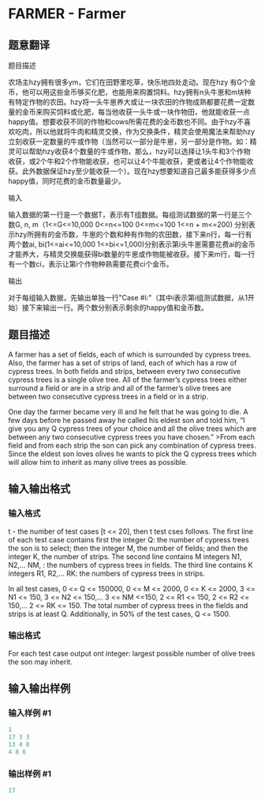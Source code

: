 # FARMER - Farmer

## 题意翻译

题目描述

农场主hzy拥有很多ym，它们在田野里吃草，快乐地四处走动。现在hzy 有G个金币，他可以用这些金币够买化肥，也能用来购置饲料。hzy拥有n头牛崽和m块种有特定作物的农田。hzy将一头牛崽养大或让一块农田的作物成熟都要花费一定数量的金币来购买饲料或化肥，每当他收获一头牛或一块作物田，他就能收获一点happy值。想要收获不同的作物和cows所需花费的金币数也不同。由于hzy不喜欢吃肉，所以他就将牛肉和精灵交换，作为交换条件，精灵会使用魔法来帮助hzy立刻收获一定数量的牛或作物（当然可以一部分是牛崽，另一部分是作物。如：精灵可以帮助hzy收获4个数量的牛或作物，那么，hzy可以选择让1头牛和3个作物收获，或2个牛和2个作物能收获，也可以让4个牛能收获，更或者让4个作物能收获。此外数据保证hzy至少能收获一个）。现在hzy想要知道自己最多能获得多少点happy值，同时花费的金币数量最少。

输入

输入数据的第一行是一个数据T，表示有T组数据。每组测试数据的第一行是三个数G, n, m（1<=G<=10,000 0<=n<=100 0<=m<=100 1<=n + m<=200) 分别表示hzy所拥有的金币数，牛崽的个数和种有作物的农田数，接下来n行，每一行有两个数ai, bi(1<=ai<=10,000 1<=bi<=1,000)分别表示第i头牛崽需要花费ai的金币才能养大，与精灵交换能获得bi数量的牛崽或作物能被收获。接下来m行，每一行有一个数ci，表示让第i个作物种熟需要花费ci个金币。

输出

对于每组输入数据，先输出单独一行"Case #i:"（其中i表示第i组测试数据，从1开始）接下来输出一行。两个数分别表示剩余的happy值和金币数。

## 题目描述

 A farmer has a set of fields, each of which is surrounded by cypress trees. Also, the farmer has a set of strips of land, each of which has a row of cypress trees. In both fields and strips, between every two consecutive cypress trees is a single olive tree. All of the farmer’s cypress trees either surround a field or are in a strip and all of the farmer’s olive trees are between two consecutive cypress trees in a field or in a strip.

One day the farmer became very ill and he felt that he was going to die. A few days before he passed away he called his eldest son and told him, “I give you any Q cypress trees of your choice and all the olive trees which are between any two consecutive cypress trees you have chosen.” >From each field and from each strip the son can pick any combination of cypress trees. Since the eldest son loves olives he wants to pick the Q cypress trees which will allow him to inherit as many olive trees as possible.

## 输入输出格式

### 输入格式

 t - the number of test cases \[t <= 20\], then t test cses follows. The first line of each test case contains first the integer Q: the number of cypress trees the son is to select; then the integer M, the number of fields; and then the integer K, the number of strips. The second line contains M integers N1, N2,… NM, : the numbers of cypress trees in fields. The third line contains K integers R1, R2,… RK: the numbers of cypress trees in strips.

In all test cases, 0 <= Q <= 150000, 0 <= M <= 2000, 0 <= K <= 2000, 3 <= N1 <= 150, 3 <= N2 <= 150,… 3 <= NM <=150, 2 <= R1 <= 150, 2 <= R2 <= 150,… 2 <= RK <= 150. The total number of cypress trees in the fields and strips is at least Q. Additionally, in 50% of the test cases, Q <= 1500.

### 输出格式

For each test case output ont integer: largest possible number of olive trees the son may inherit.

## 输入输出样例

### 输入样例 #1

```cpp
1
17 3 3 
13 4 8 
4 8 6
```


### 输出样例 #1

```cpp
17
```


